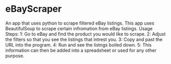 # eBayScraper
An app that uses python to scrape filtered eBay listings. 
This app uses BeautifulSoup to scrape certain infromation from eBay listings.
Usage Steps:
1: Go to eBay and find the product you would like to scrape.
2: Adjust the filters so that you see the listings that intrest you.
3: Copy and past the URL into the program.
4: Run and see the listngs boiled down.
5: This information can then be added into a spreadsheet or used for any other purpose.
